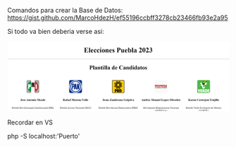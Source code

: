 

Comandos para crear la Base de Datos:
https://gist.github.com/MarcoHdezH/ef55196ccbff3278cb23466fb93e2a95


Si todo va bien deberia verse asi: 

![Imagen de Ejemplo](docs/Imagen1.png)

Recordar en VS

php -S localhost:'Puerto'